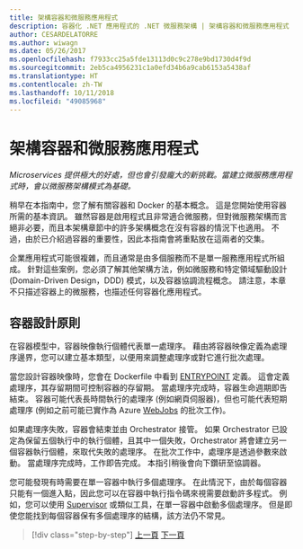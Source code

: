 ```yaml
---
title: 架構容器和微服務應用程式
description: 容器化 .NET 應用程式的 .NET 微服務架構 | 架構容器和微服務應用程式
author: CESARDELATORRE
ms.author: wiwagn
ms.date: 05/26/2017
ms.openlocfilehash: f7933cc25a5fde13113d0c9c278e9bd1730d4f9d
ms.sourcegitcommit: 2eb5ca4956231c1a0efd34b6a9cab6153a5438af
ms.translationtype: HT
ms.contentlocale: zh-TW
ms.lasthandoff: 10/11/2018
ms.locfileid: "49085968"
---
```

# <a name="architecting-container--and-microservice-based-applications"></a>架構容器和微服務應用程式

*Microservices 提供極大的好處，但也會引發龐大的新挑戰。當建立微服務應用程式時，會以微服務架構模式為基礎。*

稍早在本指南中，您了解有關容器和 Docker 的基本概念。 這是您開始使用容器所需的基本資訊。 雖然容器是啟用程式且非常適合微服務，但對微服務架構而言絕非必要，而且本架構章節中的許多架構概念在沒有容器的情況下也適用。 不過，由於已介紹過容器的重要性，因此本指南會將重點放在這兩者的交集。

企業應用程式可能很複雜，而且通常是由多個服務而不是單一服務應用程式所組成。 針對這些案例，您必須了解其他架構方法，例如微服務和特定領域驅動設計 (Domain-Driven Design，DDD) 模式，以及容器協調流程概念。 請注意，本章不只描述容器上的微服務，也描述任何容器化應用程式。

## <a name="container-design-principles"></a>容器設計原則

在容器模型中，容器映像執行個體代表單一處理序。 藉由將容器映像定義為處理序邊界，您可以建立基本類型，以便用來調整處理序或對它進行批次處理。

當您設計容器映像時，您會在 Dockerfile 中看到 [ENTRYPOINT](https://docs.docker.com/engine/reference/builder/) 定義。 這會定義處理序，其存留期間可控制容器的存留期。 當處理序完成時，容器生命週期即告結束。 容器可能代表長時間執行的處理序 (例如網頁伺服器)，但也可能代表短期處理序 (例如之前可能已實作為 Azure [WebJobs](https://docs.microsoft.com/azure/app-service-web/websites-webjobs-resources) 的批次工作)。

如果處理序失敗，容器會結束並由 Orchestrator 接管。 如果 Orchestrator 已設定為保留五個執行中的執行個體，且其中一個失敗，Orchestrator 將會建立另一個容器執行個體，來取代失敗的處理序。 在批次工作中，處理序是透過參數來啟動。 當處理序完成時，工作即告完成。 本指引稍後會向下鑽研至協調器。

您可能發現有時需要在單一容器中執行多個處理序。 在此情況下，由於每個容器只能有一個進入點，因此您可以在容器中執行指令碼來視需要啟動許多程式。 例如，您可以使用 [Supervisor](http://supervisord.org/) 或類似工具，在單一容器中啟動多個處理序。 但是即使您能找到每個容器保有多個處理序的結構，該方法仍不常見。


>[!div class="step-by-step"]
[上一頁](../net-core-net-framework-containers/official-net-docker-images.md)
[下一頁](containerize-monolithic-applications.md)
